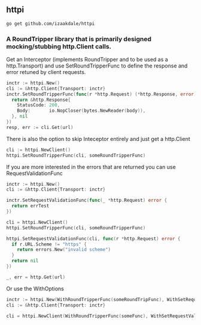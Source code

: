 ## httpi

```sh
go get github.com/izaakdale/httpi
```

### A RoundTripper library that is primarily designed mocking/stubbing http.Client calls.

Get an Interceptor (implements RoundTripper and to be used as a http.Transport) and use SetRoundTripperFunc to define the response and error retuned by client requests.
```go
inctr := httpi.New()
cli := &http.Client{Transport: inctr}
inctr.SetRoundTripperFunc(func(r *http.Request) (*http.Response, error) {
  return &http.Response{
    StatusCode: 200,
    Body:       io.NopCloser(bytes.NewReader(body)),
  }, nil
})
resp, err := cli.Get(url)
```

There is also the option to skip Inteceptor entirely and just get a http.Client
```go
cli := httpi.NewClient()
httpi.SetRoundTripperFunc(cli, someRoundTripperFunc)
```

If you are more interested in the errors that are returned you can use RequestValidationFunc
```go
inctr := httpi.New()
cli := &http.Client{Transport: inctr}

inctr.SetRequestValidationFunc(func(_ *http.Request) error {
  return errTest
})

cli = httpi.NewClient()
httpi.SetRoundTripperFunc(cli, someRoundTripperFunc)

httpi.SetRequestValidationFunc(cli, func(r *http.Request) error {
  if r.URL.Scheme != "https" {
    return errors.New("invalid scheme")
  }
  return nil
})

_, err = http.Get(url)
```

Or use the WithOptions
```go
inctr := httpi.New(WithRoundTripperFunc(someRoundTripFunc), WithSetRequestValidationFunc(someValidationFunc))
cli := &http.Client{Transport: inctr}

cli = httpi.NewClient(WithRoundTripperFunc(someFunc), WithSetRequestValidationFunc(someValidationFunc))
```
